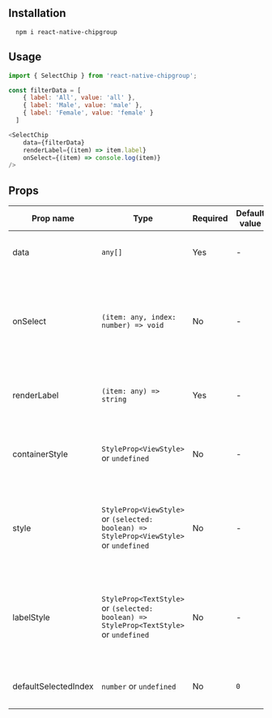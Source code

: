 ## Installation

```
  npm i react-native-chipgroup
```

## Usage

```JavaScript
import { SelectChip } from 'react-native-chipgroup';

const filterData = [
    { label: 'All', value: 'all' },
    { label: 'Male', value: 'male' },
    { label: 'Female', value: 'female' }
  ]

<SelectChip
    data={filterData}
    renderLabel={(item) => item.label}
    onSelect={(item) => console.log(item)}
/>
```

## Props

| Prop name            | Type                                                | Required | Default value          | Description                                                                                      |
|----------------------|-----------------------------------------------------|----------|------------------------|--------------------------------------------------------------------------------------------------|
| data                 | `any[]`                                             | Yes      | -                      | An array of items to display as tags.                                                           |
| onSelect             | `(item: any, index: number) => void`                | No       | -                      | A function called when a tag is selected. It receives the selected item and its index.         |
| renderLabel          | `(item: any) => string`                             | Yes      | -                      | A function used to render the label of each tag.                                                 |
| containerStyle       | `StyleProp<ViewStyle>` or `undefined`               | No       | -                      | Optional styling for the container of the Tag component.                                          |
| style                | `StyleProp<ViewStyle>` or `(selected: boolean) => StyleProp<ViewStyle>` or `undefined` | No | - | Optional styling for the tags. It can be either a style object or a function.                   |
| labelStyle           | `StyleProp<TextStyle>` or `(selected: boolean) => StyleProp<TextStyle>` or `undefined` | No | - | Optional styling for the label of the tags. It can be either a style object or a function.       |
| defaultSelectedIndex | `number` or `undefined`                             | No       | `0`                    | The default index of the selected tag.                                                          |

